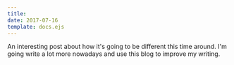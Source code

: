 ```yaml
---
title: 
date: 2017-07-16
template: docs.ejs
---
```


An interesting post about how it's going to be different this time around. I'm going write a lot more nowadays and use this blog to improve my writing.
